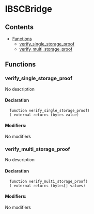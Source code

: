 # IBSCBridge





## Contents
<!-- START doctoc generated TOC please keep comment here to allow auto update -->
<!-- DON'T EDIT THIS SECTION, INSTEAD RE-RUN doctoc TO UPDATE -->

- [Functions](#functions)
  - [verify_single_storage_proof](#verify_single_storage_proof)
  - [verify_multi_storage_proof](#verify_multi_storage_proof)

<!-- END doctoc generated TOC please keep comment here to allow auto update -->




## Functions

### verify_single_storage_proof
No description


#### Declaration
```solidity
  function verify_single_storage_proof(
  ) external returns (bytes value)
```

#### Modifiers:
No modifiers



### verify_multi_storage_proof
No description


#### Declaration
```solidity
  function verify_multi_storage_proof(
  ) external returns (bytes[] values)
```

#### Modifiers:
No modifiers





